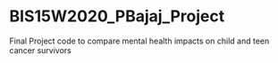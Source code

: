 # BIS15W2020_PBajaj_Project
Final Project code to compare mental health impacts on child and teen cancer survivors
